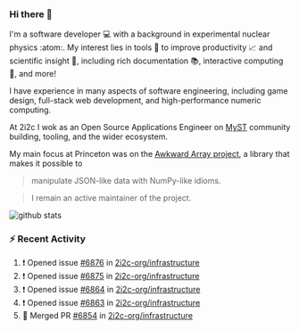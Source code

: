 ### Hi there 👋 

I'm a software developer 💻 with a background in experimental nuclear physics :atom:. My interest lies in tools :wrench: to improve productivity :chart_with_upwards_trend: and scientific insight :telescope:, including rich documentation 📚, interactive computing 🧮, and more! 

I have experience in many aspects of software engineering, including game design, full-stack web development, and high-performance numeric computing. 

At 2i2c I wok as an Open Source Applications Engineer on [MyST](https://github.com/jupyter-book/mystmd) community building, tooling, and the wider ecosystem. 

My main focus at Princeton was on the [Awkward Array project](awkward-array.org/), a library that makes it possible to 
> manipulate JSON-like data with NumPy-like idioms.

> I remain an active maintainer of the project. 

![github stats](https://github-readme-stats.vercel.app/api?username=agoose77&show_icons=true&hide_rank=true&hide_title=true&bg_color=30,e76445,904e95&text_color=efe3ec&icon_color=efe3ec)
<!--
**agoose77/agoose77** is a ✨ _special_ ✨ repository because its `README.md` (this file) appears on your GitHub profile.

Here are some ideas to get you started:

- 🔭 I’m currently working on ...
- 🌱 I’m currently learning ...
- 👯 I’m looking to collaborate on ...
- 🤔 I’m looking for help with ...
- 💬 Ask me about ...
- 📫 How to reach me: ...
- 😄 Pronouns: ...
- ⚡ Fun fact: ...
-->

### :zap: Recent Activity

<!--START_SECTION:activity-->
1. ❗ Opened issue [#6876](https://github.com/2i2c-org/infrastructure/issues/6876) in [2i2c-org/infrastructure](https://github.com/2i2c-org/infrastructure)
2. ❗ Opened issue [#6875](https://github.com/2i2c-org/infrastructure/issues/6875) in [2i2c-org/infrastructure](https://github.com/2i2c-org/infrastructure)
3. ❗ Opened issue [#6864](https://github.com/2i2c-org/infrastructure/issues/6864) in [2i2c-org/infrastructure](https://github.com/2i2c-org/infrastructure)
4. ❗ Opened issue [#6863](https://github.com/2i2c-org/infrastructure/issues/6863) in [2i2c-org/infrastructure](https://github.com/2i2c-org/infrastructure)
5. 🎉 Merged PR [#6854](https://github.com/2i2c-org/infrastructure/pull/6854) in [2i2c-org/infrastructure](https://github.com/2i2c-org/infrastructure)
<!--END_SECTION:activity-->
